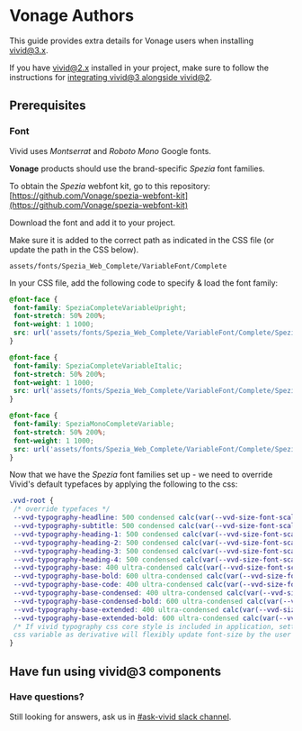 # Vonage Authors

This guide provides extra details for Vonage users when installing vivid@3.x.

If you have [vivid@2.x](mailto:vivid@2.x) installed in your project, make sure to follow the instructions for [integrating vivid@3 alongside vivid@2](#integrating-vivid@3-alongside-vivid@2).

## Prerequisites

### Font

Vivid uses _Montserrat_ and _Roboto Mono_ Google fonts.

**Vonage** products should use the brand-specific _Spezia_ font families.

To obtain the _Spezia_ webfont kit, go to this repository: [https://github.com/Vonage/spezia-webfont-kit](https://github.com/Vonage/spezia-webfont-kit)

Download the font and add it to your project.

Make sure it is added to the correct path as indicated in the CSS file (or update the path in the CSS below).

```
assets/fonts/Spezia_Web_Complete/VariableFont/Complete
```

In your CSS file, add the following code to specify & load the font family:

<vwc-note connotation="warning" headline="The @font-face declaration must be placed at the top of the CSS file."></vwc-note>

```css
@font-face {
 font-family: SpeziaCompleteVariableUpright;
 font-stretch: 50% 200%;
 font-weight: 1 1000;
 src: url('assets/fonts/Spezia_Web_Complete/VariableFont/Complete/SpeziaCompleteVariableUprightWeb.woff2') format('woff2');
}

@font-face {
 font-family: SpeziaCompleteVariableItalic;
 font-stretch: 50% 200%;
 font-weight: 1 1000;
 src: url('assets/fonts/Spezia_Web_Complete/VariableFont/Complete/SpeziaCompleteVariableItalicWeb.woff2') format('woff2');
}

@font-face {
 font-family: SpeziaMonoCompleteVariable;
 font-stretch: 50% 200%;
 font-weight: 1 1000;
 src: url('assets/fonts/Spezia_Web_Complete/VariableFont/Complete/SpeziaMonoCompleteVariableWeb.woff2') format('woff2');
}
```


Now that we have the _Spezia_ font families set up - we need to override Vivid's default typefaces by applying the following to the css:

```css
.vvd-root {
 /* override typefaces */
 --vvd-typography-headline: 500 condensed calc(var(--vvd-size-font-scale-base, 16px) * 4.125)/1.3333333333333333 SpeziaCompleteVariableUpright;
 --vvd-typography-subtitle: 500 condensed calc(var(--vvd-size-font-scale-base, 16px) * 3.25)/1.3076923076923077 SpeziaCompleteVariableUpright;
 --vvd-typography-heading-1: 500 condensed calc(var(--vvd-size-font-scale-base, 16px) * 2.5)/1.3 SpeziaCompleteVariableUpright;
 --vvd-typography-heading-2: 500 condensed calc(var(--vvd-size-font-scale-base, 16px) * 2)/1.375 SpeziaCompleteVariableUpright;
 --vvd-typography-heading-3: 500 condensed calc(var(--vvd-size-font-scale-base, 16px) * 1.625)/1.3846153846153846 SpeziaCompleteVariableUpright;
 --vvd-typography-heading-4: 500 condensed calc(var(--vvd-size-font-scale-base, 16px) * 1.25)/1.4 SpeziaCompleteVariableUpright;
 --vvd-typography-base: 400 ultra-condensed calc(var(--vvd-size-font-scale-base, 16px) * 0.875)/1.4285714285714286 SpeziaCompleteVariableUpright;
 --vvd-typography-base-bold: 600 ultra-condensed calc(var(--vvd-size-font-scale-base, 16px) * 0.875)/1.4285714285714286 SpeziaCompleteVariableUpright;
 --vvd-typography-base-code: 400 ultra-condensed calc(var(--vvd-size-font-scale-base, 16px) * 0.875)/1.4285714285714286 SpeziaMonoCompleteVariable;
 --vvd-typography-base-condensed: 400 ultra-condensed calc(var(--vvd-size-font-scale-base, 16px) * 0.75)/1.3333333333333333 SpeziaCompleteVariableUpright;
 --vvd-typography-base-condensed-bold: 600 ultra-condensed calc(var(--vvd-size-font-scale-base, 16px) * 0.75)/1.3333333333333333 SpeziaCompleteVariableUpright;
 --vvd-typography-base-extended: 400 ultra-condensed calc(var(--vvd-size-font-scale-base, 16px))/1.5 SpeziaCompleteVariableUpright;
 --vvd-typography-base-extended-bold: 600 ultra-condensed calc(var(--vvd-size-font-scale-base, 16px))/1.5 SpeziaCompleteVariableUpright;
 /* If vivid typography css core style is included in application, setting the '--vvd-size-font-scale-base'
 css variable as derivative will flexibly update font-size by the user preference */
}
```

## Have fun using vivid@3 components

### Have questions?

Still looking for answers, ask us in [#ask-vivid slack channel](https://vonage.slack.com/archives/C013F0YKH99).
